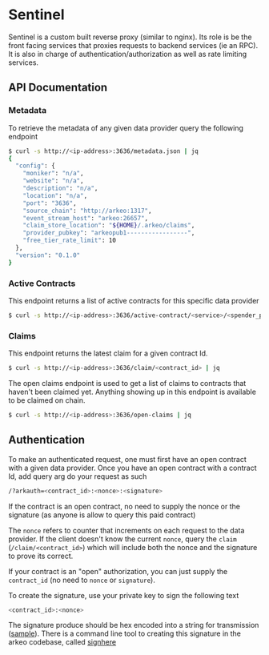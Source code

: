 Sentinel
========
Sentinel is a custom built reverse proxy (similar to nginx). Its role is be
the front facing services that proxies requests to backend services (ie
an RPC). It is also in charge of authentication/authorization as well as rate
limiting services.

## API Documentation
### Metadata
To retrieve the metadata of any given data provider query the following
endpoint

```bash
$ curl -s http://<ip-address>:3636/metadata.json | jq
{
  "config": {
    "moniker": "n/a",
    "website": "n/a",
    "description": "n/a",
    "location": "n/a",
    "port": "3636",
    "source_chain": "http://arkeo:1317",
    "event_stream_host": "arkeo:26657",
    "claim_store_location": "${HOME}/.arkeo/claims",
    "provider_pubkey": "arkeopub1-----------------",
    "free_tier_rate_limit": 10
  },
  "version": "0.1.0"
}
```

### Active Contracts
This endpoint returns a list of active contracts for this specific data
provider

```bash
$ curl -s http://<ip-address>:3636/active-contract/<service>/<spender_pubkey> | jq
```

### Claims
This endpoint returns the latest claim for a given contract Id.

```bash
$ curl -s http://<ip-address>:3636/claim/<contract_id> | jq
```

The open claims endpoint is used to get a list of claims to contracts that
haven't been claimed yet. Anything showing up in this endpoint is available to
be claimed on chain.

```bash
$ curl -s http://<ip-address>:3636/open-claims | jq
```

## Authentication
To make an authenticated request, one must first have an open contract with a
given data provider. Once you have an open contract with a contract Id, add
query arg do your request as such

```bash
/?arkauth=<contract_id>:<nonce>:<signature>
```

If the contract is an open contract, no need to supply the nonce or the
signature (as anyone is allow to query this paid contract)

The `nonce` refers to counter that increments on each request to the data
provider. If the client doesn't know the current `nonce`, query the `claim`
(`/claim/<contract_id>`) which will include both the nonce and the signature
to prove its correct.

If your contract is an "open" authorization, you can just supply the
`contract_id` (no need to `nonce` or `signature`).

To create the signature, use your private key to sign the following text

```bash
<contract_id>:<nonce>
```

The signature produce should be hex encoded into a string for transmission
([sample](https://pkg.go.dev/encoding/hex#EncodeToString)). There is a command
line tool to creating this signature in the arkeo codebase, called
[signhere](https://github.com/arkeonetwork/arkeo/tree/master/tools/signhere)
